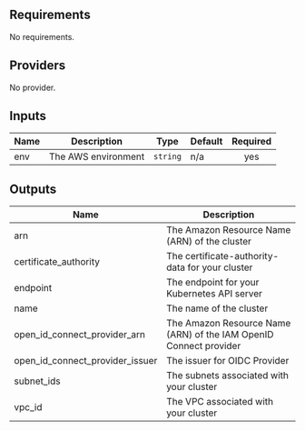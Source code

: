 <!-- BEGINNING OF PRE-COMMIT-TERRAFORM DOCS HOOK -->
## Requirements

No requirements.

## Providers

No provider.

## Inputs

| Name | Description | Type | Default | Required |
|------|-------------|------|---------|:--------:|
| env | The AWS environment | `string` | n/a | yes |

## Outputs

| Name | Description |
|------|-------------|
| arn | The Amazon Resource Name (ARN) of the cluster |
| certificate\_authority | The certificate-authority-data for your cluster |
| endpoint | The endpoint for your Kubernetes API server |
| name | The name of the cluster |
| open\_id\_connect\_provider\_arn | The Amazon Resource Name (ARN) of the IAM OpenID Connect provider |
| open\_id\_connect\_provider\_issuer | The issuer for OIDC Provider |
| subnet\_ids | The subnets associated with your cluster |
| vpc\_id | The VPC associated with your cluster |

<!-- END OF PRE-COMMIT-TERRAFORM DOCS HOOK -->
